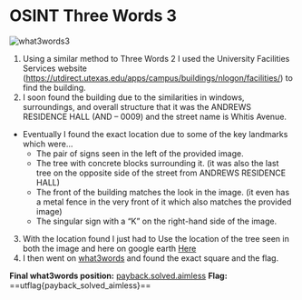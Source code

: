 # OSINT Three Words 3
![what3words3](https://github.com/user-attachments/assets/5388c5f7-e7a1-472d-a867-55284fe50a09)
1. Using a similar method to Three Words 2 I used the University Facilities Services website (https://utdirect.utexas.edu/apps/campus/buildings/nlogon/facilities/) to find the building.
2. I soon found the building due to the similarities in windows, surroundings, and overall structure that it was the ANDREWS RESIDENCE HALL (AND – 0009) and the street name is Whitis Avenue.
+ Eventually I found the exact location due to some of the key landmarks which were…
    + The pair of signs seen in the left of the provided image.
    + The tree with concrete blocks surrounding it. (it was also the last tree on the opposite side of    the street from ANDREWS RESIDENCE HALL)
    + The front of the building matches the look in the image. (it even has a metal fence in the very    front of it which also matches the provided image)
    + The singular sign with a “K” on the right-hand side of the image.
3. With the location found I just had to Use the location of the tree seen in both the image and here on google earth [Here](https://earth.google.com/web/search/andrews+residence+building/@30.2878476,-97.74043828,185.14955139a,0d,67.51191976y,51.16392346h,92.65649941t,0r/data=CokBGlsSVQolMHg4NjQ0YjUwODRhOWEyYzVmOjB4MmI2YWM0NDEyMDkzZDcwZBkM1YM4xUk-QCG0AG2rWW9YwCoaYW5kcmV3cyByZXNpZGVuY2UgYnVpbGRpbmcYASABIiYKJAke8mavD0o-QBHVBWcv3Uc-QBlurG1eAG9YwCH-3gmCfG9YwEICCAEiGgoWZ2p0VGR4UWU0MW9XbWwzWFlfQkhEURACQgIIAEoNCP___________wEQAA)
4. I then went on [what3words](what3words.com) and found the exact square and the flag.

**Final what3words position:** [payback.solved.aimless](https://what3words.com/payback.solved.aimless)
**Flag:** ==utflag{payback_solved_aimless}==
